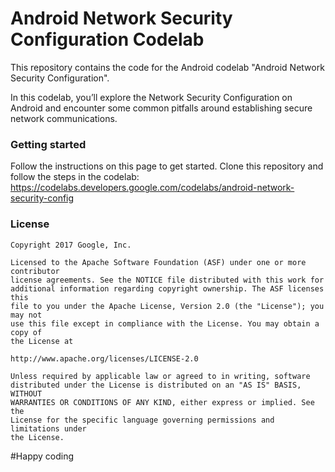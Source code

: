 # Android Network Security Configuration Codelab


This repository contains the code for the Android codelab "Android Network
Security Configuration".

In this codelab, you’ll explore the Network Security Configuration on Android
and encounter some common pitfalls around establishing secure network
communications.

### Getting started
Follow the instructions on this page to get started.
Clone this repository and follow the steps in the codelab:
https://codelabs.developers.google.com/codelabs/android-network-security-config

### License


```
Copyright 2017 Google, Inc.

Licensed to the Apache Software Foundation (ASF) under one or more contributor
license agreements. See the NOTICE file distributed with this work for
additional information regarding copyright ownership. The ASF licenses this
file to you under the Apache License, Version 2.0 (the "License"); you may not
use this file except in compliance with the License. You may obtain a copy of
the License at

http://www.apache.org/licenses/LICENSE-2.0

Unless required by applicable law or agreed to in writing, software
distributed under the License is distributed on an "AS IS" BASIS, WITHOUT
WARRANTIES OR CONDITIONS OF ANY KIND, either express or implied. See the
License for the specific language governing permissions and limitations under
the License.
```
#Happy coding
